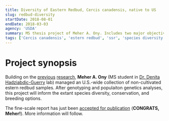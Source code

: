 ```yaml
---
title: Diversity of Eastern Redbud, Cercis canadensis, native to US
slug: redbud-diversity
startDate: 2018-08-01
endDate: 2018-03-03
agency: 'USDA'
summary: MS thesis project of Meher A. Ony. Includes two major objectives, (1) gSSR selection and redbud fine-scale study, and (2) genetic diversity assessment across the species native range.
tags: ['Cercis canadensis', 'estern redbud', 'ssr', 'species diversity']
---
```


Project synopsis
============

Building on the [previous](https://journals.ashs.org/jashs/view/journals/jashs/137/3/article-p189.xml) [research](https://journals.ashs.org/hortsci/view/journals/hortsci/52/4/article-p498.xml), **Meher A. Ony** (MS student in [Dr. Denita Hadziabdic-Guerry](https://epp.tennessee.edu/people/directory/dr-denita-hadziabdic-guerry/) lab) managed an U.S.-wide collection of non-cultivated estern redbud samples. After genotyping and populaiton genetics analyses, this project will inform the extant species diversity, conservation, and breeding options.

The fine-scale report has just been [accepted for publication]((database\publications\Ony2019AugustAPS.md)) (**CONGRATS, Meher!**). More information will follow.